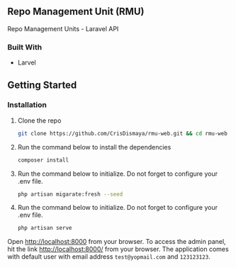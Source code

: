 
<!-- ABOUT THE PROJECT -->
## Repo Management Unit (RMU)
Repo Management Units - Laravel API

### Built With

* Larvel


<!-- GETTING STARTED -->
## Getting Started

### Installation

1. Clone the repo
   ```sh
   git clone https://github.com/CrisDismaya/rmu-web.git && cd rmu-web
   ```
   
2. Run the command below to install the dependencies
   ```sh
   composer install
   ```  
   
3. Run the command below to initialize. Do not forget to configure your .env file.
   ```sh
   php artisan migarate:fresh --seed
   ```
   
4. Run the command below to initialize. Do not forget to configure your .env file.
   ```sh
   php artisan serve
   ```
Open [http://localhost:8000](http://localhost:8000) from your browser. 
To access the admin panel, hit the link 
[http://localhost:8000/](http://localhost:8000/) from your browser.
The application comes with default user with email address `test@yopmail.com` and `123123123`.
